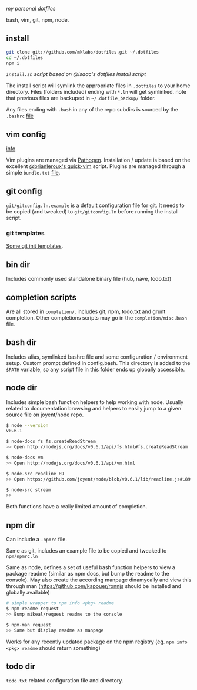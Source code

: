 *my personal dotfiles*

bash, vim, git, npm, node.

## install

```sh
git clone git://github.com/mklabs/dotfiles.git ~/.dotfiles
cd ~/.dotfiles
npm i
```

*`install.sh` script based on @isaac's dotfiles install script*

The install script will symlink the appropriate files in `.dotfiles` to your
home directory. Files (folders included) ending with `*.ln` will get symlinked.
note that previous files are backuped in `~/.dotfile_backup/` folder.

Any files ending with `.bash` in any of the repo subdirs is sourced by
the `.bashrc` [file](https://github.com/mklabs/dotfiles/blob/master/bash/bashrc.ln)

## vim config

[info](https://github.com/mklabs/dotfiles/tree/master/vim/#readme)

Vim plugins are managed via
[Pathogen](https://github.com/tpope/vim-pathogen). Installation / update
is based on the excellent [@brianleroux's
quick-vim](https://github.com/brianleroux/quick-vim) script. Plugins are
managed through a simple `bundle.txt` [file](https://github.com/mklabs/dotfiles/blob/master/bundles.txt).

## git config

`git/gitconfig.ln.example` is a default configuration file for git. It
needs to be copied (and tweaked) to `git/gitconfig.ln` before running
the install script.

### git templates

[Some git init templates](https://github.com/mklabs/dotfiles/tree/master/git/templates#readme).

## bin dir

Includes commonly used standalone binary file (hub, nave, todo.txt)

## completion scripts

Are all stored in `completion/`, includes git, npm, todo.txt and grunt
completion. Other completions scripts may go in the
`completion/misc.bash` file.


## bash dir

Includes alias, symlinked bashrc file and some configuration /
environment setup. Custom prompt defined in config.bash. This directory
is added to the `$PATH` variable, so any script file in this folder ends
up globally accessible.

## node dir

Includes simple bash function helpers to help working with node. Usually
related to documentation browsing and helpers to easily jump to a given
source file on joyent/node repo.

```sh
$ node --version
v0.6.1

$ node-docs fs fs.createReadStream
>> Open http://nodejs.org/docs/v0.6.1/api/fs.html#fs.createReadStream

$ node-docs vm
>> Open http://nodejs.org/docs/v0.6.1/api/vm.html

$ node-src readline 89
>> Open https://github.com/joyent/node/blob/v0.6.1/lib/readline.js#L89

$ node-src stream
>> 
```

Both functions have a really limited amount of completion.

## npm dir

Can include a `.npmrc` file.

Same as git, includes an example file to be copied and tweaked to
`npm/npmrc.ln`

Same as node, defines a set of useful bash function helpers to view a
package readme (similar as npm docs, but bump the readme to the
console). May also create the according manpage dinamycally and view
this through man (https://github.com/kapouer/ronnjs should be installed
and globally available)

```sh
# simple wrapper to npm info <pkg> readme
$ npm-readme request
>> Bump mikeal/request readme to the console

$ npm-man request
>> Same but display readme as manpage
```

Works for any recently updated package on the npm registry (eg. `npm
info <pkg> readme` should return something)

## todo dir

`todo.txt` related configuration file and directory.
